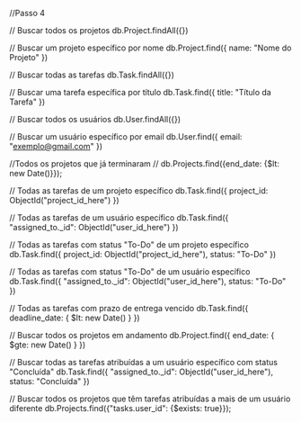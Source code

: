 //Passo 4

// Buscar todos os projetos
db.Project.findAll({})

// Buscar um projeto específico por nome
db.Project.find({ name: "Nome do Projeto" })

// Buscar todas as tarefas
db.Task.findAll({})

// Buscar uma tarefa específica por título
db.Task.find({ title: "Título da Tarefa" })

// Buscar todos os usuários
db.User.findAll({})

// Buscar um usuário específico por email
db.User.find({ email: "exemplo@gmail.com" })

//Todos os projetos que já terminaram
//  db.Projects.find({end_date: {$lt: new Date()}});

// Todas as tarefas de um projeto específico
db.Task.find({ project_id: ObjectId("project_id_here") })

// Todas as tarefas de um usuário específico
db.Task.find({ "assigned_to._id": ObjectId("user_id_here") })

// Todas as tarefas com status "To-Do" de um projeto específico
db.Task.find({ project_id: ObjectId("project_id_here"), status: "To-Do" })

// Todas as tarefas com status "To-Do" de um usuário específico
db.Task.find({ "assigned_to._id": ObjectId("user_id_here"), status: "To-Do" })

// Todas as tarefas com prazo de entrega vencido
db.Task.find({ deadline_date: { $lt: new Date() } })

// Buscar todos os projetos em andamento
db.Project.find({ end_date: { $gte: new Date() } })

// Buscar todas as tarefas atribuídas a um usuário específico com status "Concluída"
db.Task.find({ "assigned_to._id": ObjectId("user_id_here"), status: "Concluída" })

// Buscar todos os projetos que têm tarefas atribuídas a mais de um usuário diferente
db.Projects.find({"tasks.user_id": {$exists: true}});
